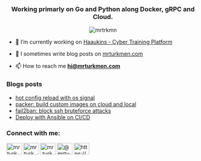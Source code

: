 <h3 align="center">Working primarly on Go and Python along Docker, gRPC and Cloud.</h3>

<p align="center"> <img src="https://komarev.com/ghpvc/?username=mrtrkmn&label=Profile%20views&color=0e75b6&style=flat" alt="mrtrkmn" /> </p>

- 🔭 I’m currently working on [Haaukins - Cyber Training Platform](https://github.com/aau-network-security/haaukins)

- 📝 I sometimes write blog posts on [mrturkmen.com](https://mrturkmen.com)

- 📫 How to reach me **hi@mrturkmen.com**

### Blogs posts
<!-- BLOG-POST-LIST:START -->
- [hot config reload with os signal](https://mrturkmen.com/posts/hot-reload-with-os-signals/)
- [packer: build custom images on cloud and local](https://mrturkmen.com/posts/build-with-packer/)
- [fail2ban: block ssh bruteforce attacks](https://mrturkmen.com/posts/fail2ban/)
- [Deploy with Ansible on CI/CD](https://mrturkmen.com/posts/deploy-with-ansible/)
<!-- BLOG-POST-LIST:END -->

<h3 align="left">Connect with me:</h3>
<p align="left">
<a href="https://dev.to/mrturkmen" target="blank"><img align="center" src="https://cdn.jsdelivr.net/npm/simple-icons@3.0.1/icons/dev-dot-to.svg" alt="mrturkmen" height="30" width="40" style= "background-color: white;" /></a>
<a href="https://linkedin.com/in/mrturkmen" target="blank"><img align="center" src="https://cdn.jsdelivr.net/npm/simple-icons@3.0.1/icons/linkedin.svg" alt="mrturkmen" height="30" width="40" style= "background-color: white;"/></a>
<a href="https://instagram.com/mr.turkmen" target="blank"><img align="center" src="https://cdn.jsdelivr.net/npm/simple-icons@3.0.1/icons/instagram.svg" alt="mr.turkmen" height="30" width="40" style= "background-color: white;"/></a>
<a href="https://medium.com/@mrturkmen" target="blank"><img align="center" src="https://cdn.jsdelivr.net/npm/simple-icons@3.0.1/icons/medium.svg" alt="@mrturkmen" height="30" width="40" style= "background-color: white;" /></a>
<a href="/https://mrturkmen.com/feed.xml" target="blank"><img align="center" src="https://cdn.jsdelivr.net/npm/simple-icons@3.0.1/icons/rss.svg" alt="https://mrturkmen.com/feed.xml" height="30" width="40" style= "background-color: white;" /></a>
</p>
